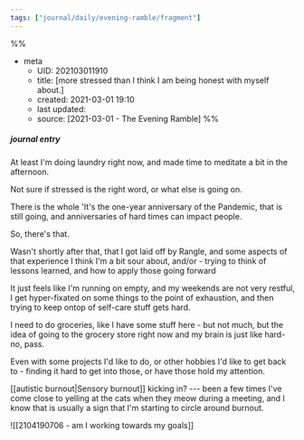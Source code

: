 ```yaml
---
tags: ["journal/daily/evening-ramble/fragment"]
---
```

%%
- meta
	- UID: 202103011910
	- title: [more stressed than I think I am being honest with myself about.]
	- created: 2021-03-01 19:10
	- last updated: 
	- source: [2021-03-01 - The Evening Ramble]
%%

##### journal entry 

At least I'm doing laundry right now, and made time to meditate a bit in the afternoon.

Not sure if stressed is the right word, or what else is going on.

There is the whole 'It's the one-year anniversary of the Pandemic, that is still going, and anniversaries of hard times can impact people. 

So, there's that.

Wasn't shortly after that, that I got laid off by Rangle, and some aspects of that experience I think I'm a bit sour about, and/or - trying to think of lessons learned, and how to apply those going forward

It just feels like I'm running on empty, and my weekends are not very restful, I get hyper-fixated on some things to the point of exhaustion, and then trying to keep ontop of self-care stuff gets hard.

I need to do groceries, like I have some stuff here - but not much, but the idea of going to the grocery store right now and my brain is just like hard-no, pass.

Even with some projects I'd like to do, or other hobbies I'd like to get back to - finding it hard to get into those, or have those hold my attention. 

[[autistic burnout|Sensory burnout]] kicking in? --- been a few times I've come close to yelling at the cats when they meow during a meeting, and I know that is usually a sign that I'm starting to circle around burnout.


![[2104190706 - am I working towards my goals]]
